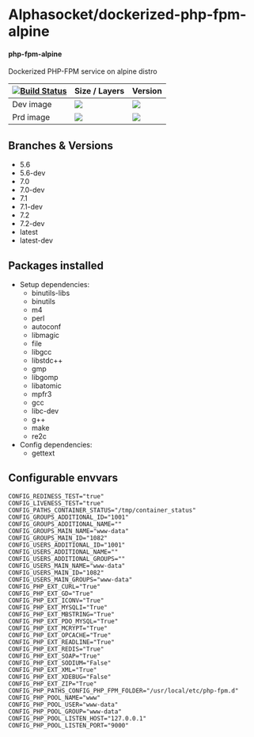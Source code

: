 # Alphasocket/dockerized-php-fpm-alpine
#### php-fpm-alpine
Dockerized PHP-FPM service on alpine distro


| [![Build Status](https://semaphoreci.com/api/v1/alphasocket/dockerized-php-fpm-alpine/branches/latest/badge.svg)](https://semaphoreci.com/alphasocket/dockerized-php-fpm-alpine) | Size / Layers | Version |
| ----- | ----- | ----- |
| Dev image | [![](https://images.microbadger.com/badges/image/03192859189254/dockerized-php-fpm-alpine:latest.svg)](https://microbadger.com/images/03192859189254/php-fpm-alpine:latest ) | [![](https://images.microbadger.com/badges/version/03192859189254/dockerized-php-fpm-alpine:latest.svg)](https://microbadger.com/images/03192859189254/php-fpm-alpine:latest) |
| Prd image | [![](https://images.microbadger.com/badges/image/alphasocket/php-fpm-alpine:latest.svg)](https://microbadger.com/images/alphasocket/php-fpm-alpine:latest ) | [![](https://images.microbadger.com/badges/version/alphasocket/php-fpm-alpine:latest.svg)](https://microbadger.com/images/alphasocket/php-fpm-alpine:latest) |

## Branches & Versions
- 5.6
- 5.6-dev
- 7.0
- 7.0-dev
- 7.1
- 7.1-dev
- 7.2
- 7.2-dev
- latest
- latest-dev


## Packages installed
- Setup dependencies:
  + binutils-libs
  + binutils
  + m4
  + perl
  + autoconf
  + libmagic
  + file
  + libgcc
  + libstdc++
  + gmp
  + libgomp
  + libatomic
  + mpfr3
  + gcc
  + libc-dev
  + g++
  + make
  + re2c
- Config dependencies:
  + gettext


## Configurable envvars
~~~
CONFIG_REDINESS_TEST="true"
CONFIG_LIVENESS_TEST="true"
CONFIG_PATHS_CONTAINER_STATUS="/tmp/container_status"
CONFIG_GROUPS_ADDITIONAL_ID="1001"
CONFIG_GROUPS_ADDITIONAL_NAME=""
CONFIG_GROUPS_MAIN_NAME="www-data"
CONFIG_GROUPS_MAIN_ID="1082"
CONFIG_USERS_ADDITIONAL_ID="1001"
CONFIG_USERS_ADDITIONAL_NAME=""
CONFIG_USERS_ADDITIONAL_GROUPS=""
CONFIG_USERS_MAIN_NAME="www-data"
CONFIG_USERS_MAIN_ID="1082"
CONFIG_USERS_MAIN_GROUPS="www-data"
CONFIG_PHP_EXT_CURL="True"
CONFIG_PHP_EXT_GD="True"
CONFIG_PHP_EXT_ICONV="True"
CONFIG_PHP_EXT_MYSQLI="True"
CONFIG_PHP_EXT_MBSTRING="True"
CONFIG_PHP_EXT_PDO_MYSQL="True"
CONFIG_PHP_EXT_MCRYPT="True"
CONFIG_PHP_EXT_OPCACHE="True"
CONFIG_PHP_EXT_READLINE="True"
CONFIG_PHP_EXT_REDIS="True"
CONFIG_PHP_EXT_SOAP="True"
CONFIG_PHP_EXT_SODIUM="False"
CONFIG_PHP_EXT_XML="True"
CONFIG_PHP_EXT_XDEBUG="False"
CONFIG_PHP_EXT_ZIP="True"
CONFIG_PHP_PATHS_CONFIG_PHP_FPM_FOLDER="/usr/local/etc/php-fpm.d"
CONFIG_PHP_POOL_NAME="www"
CONFIG_PHP_POOL_USER="www-data"
CONFIG_PHP_POOL_GROUP="www-data"
CONFIG_PHP_POOL_LISTEN_HOST="127.0.0.1"
CONFIG_PHP_POOL_LISTEN_PORT="9000"
~~~
